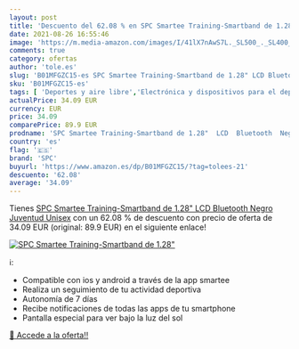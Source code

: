 ```yaml
---
layout: post
title: 'Descuento del 62.08 % en SPC Smartee Training-Smartband de 1.28" '
date: 2021-08-26 16:55:46
image: 'https://m.media-amazon.com/images/I/41lX7nAwS7L._SL500_._SL400_.jpg'
comments: true
category: ofertas
author: 'tole.es'
slug: 'B01MFGZC15-es SPC Smartee Training-Smartband de 1.28" LCD Bluetooth...'
sku: 'B01MFGZC15-es'
tags: [ 'Deportes y aire libre','Electrónica y dispositivos para el deporte','Monitores de actividad','bluetooth','spc', ]
actualPrice: 34.09 EUR
currency: EUR
price: 34.09
comparePrice: 89.9 EUR
prodname: 'SPC Smartee Training-Smartband de 1.28"  LCD  Bluetooth  Negro  Juventud Unisex'
country: 'es'
flag: '🇪🇸'
brand: 'SPC'
buyurl: 'https://www.amazon.es/dp/B01MFGZC15/?tag=tolees-21'
descuento: '62.08'
average: '34.09'
---
```


Tienes [SPC Smartee Training-Smartband de 1.28"  LCD  Bluetooth  Negro  Juventud Unisex](https://www.amazon.es/dp/B01MFGZC15/?tag=tolees-21) con un 62.08 % de descuento con precio de oferta de 34.09 EUR (original: 89.9 EUR) en el siguiente enlace!

[![SPC Smartee Training-Smartband de 1.28" ](https://m.media-amazon.com/images/I/41lX7nAwS7L._SL500_._SL400_.jpg)](https://www.amazon.es/dp/B01MFGZC15/?tag=tolees-21)

ℹ️:

- Compatible con ios y android a través de la app smartee
- Realiza un seguimiento de tu actividad deportiva
- Autonomía de 7 días
- Recibe notificaciones de todas las apps de tu smartphone
- Pantalla especial para ver bajo la luz del sol

[🛒 Accede a la oferta!!](https://www.amazon.es/dp/B01MFGZC15/?tag=tolees-21)
